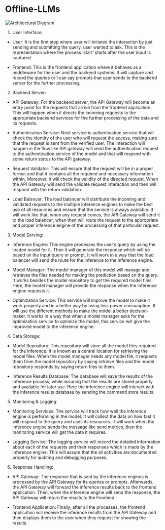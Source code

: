 # Offline-LLMs

![Architectural Diagram](https://github.com/panc0050/Offline-LLMs/assets/144128284/17f7c287-517c-4ff7-9bcd-aa127d3c3cab)

1.	User Interface:

-	User: It is the first step where user will initiates the interaction by just sending and submitting the query, user wanted to ask. This is the representation where the process ‘start’ starts after the user input is captured.

-	Frontend: This is the frontend application where it behaves as a middleware for the user and the backend systems. It will capture and record the queries or I can say prompts that user sends to the backend server for the further processing.  

2.	Backend Server:

-	API Gateway: For the backend server, the API Gateway will become an entry point for the requests that arrive from the frontend application. This will happen when it directs the incoming requests to the appropriate backend services for the further processing of the data and its requests.

-	Authentication Service: Next service is authentication service that will check the identity of the user who will request the access, making sure that the request is sent from the verified user. The interaction will happen in the flow like API gateway will send the authentication request to the authentication service of the model and that will respond with some return status to the API gateway.

-	Request Validator: This will ensure that the request will be in a proper format and that it contains all the required and necessary information within. Moreover, it will check the validity of the directed request. When the API Gateway will send the validate request interaction and then will respond with the return validation.

-	Load Balancer: The load balancer will distribute the incoming and validated requests to the multiple inference engines to make the best use of all resources and ensure that the service is always available. It will work like that, when any request comes, the API Gateway will send it to the load balancer, when then will route the request to the appropriate and proper inference engine of the processing of that particular request.


3.	Model Serving:

-	Inference Engine: This engine processes the user’s query by using the loaded model for it. Then it will generate the response which will be based on the input query or prompt. It will work in a way that the load balancer will send the route for the inference to the inference engine.

-	Model Manager: The model manager of this model will manage and retrieves the files needed for making the prediction based on the query. It works besides the model repository to get the required model files. Here, the model manager will provide the response when the inference engine requests it.

-	Optimization Service: This service will improve the model to make it work properly and in a better way by using less power consumption. It will use the different methods to make the model a better decision-maker. It works in a way that when a model manager asks for the optimization service to optimize the model, this service will give the improved model to the inference engine.


4.	Data Storage:

-	Model Repository: This repository will store all the model files required for the inference. It is known as a central location for retrieving the model files. When the model manager needs any model file, it requests them from the model repository by saying retrieve files and the model repository responds by saying return files to them.

-	Inference Results Database: The database will save the results of the inference process, while assuring that the results are stored properly and available for later use. Here the inference engine will interact with the inference results database by sending the command store results.


5.	Monitoring & Logging:

-	Monitoring Services: The service will track how well the inference engine is performing in the model. It will collect the data on how fast it will respond to the query and uses its resources. It will work when the inference engine sends the message like send metrics, then the monitoring service will get the data it requires.

-	Logging Service: The logging service will record the detailed information about each of the requests and their responses which is made by the inference engine. This will assure that the all activities are documented properly for auditing and debugging purposes.


6.	Response Handling:

-	API Gateway: The response that is sent by the inference engines is processed by the API Gateway for its queries or prompts. Afterwards, the API Gateway will forward the inference results back to the frontend application. Then, when the inference engine will send the response, the API Gateway will return the results to the Frontend.

-	Frontend Application: Finally, after all the processes, the frontend application will receive the inference results from the API Gateway and then displays them to the user when they request for showing the results.

